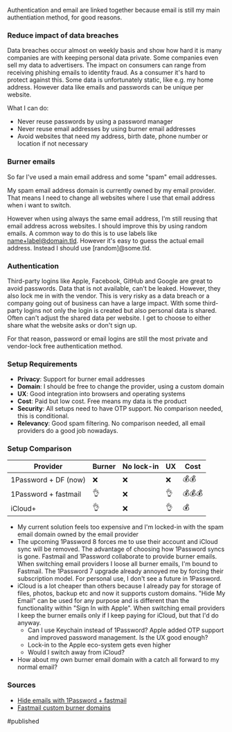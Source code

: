 Authentication and email are linked together because email is still my main authentiation method, for good reasons.

### Reduce impact of data breaches 
Data breaches occur almost on weekly basis and show how hard it is many companies are with keeping personal data private. Some companies even sell my data to advertisers. The impact on consumers can range from receiving phishing emails to identity fraud.
As a consumer it's hard to protect against this. Some data is unfortunately static, like e.g. my home address. However data like emails and passwords can be unique per website.

What I can do:
- Never reuse passwords by using a password manager
- Never reuse email addresses by using burner email addresses
- Avoid websites that need my address, birth date, phone number or location if not necessary

### Burner emails
So far I've used a main email address and some "spam" email addresses. 

My spam email address domain is currently owned by my email provider. That means I need to change all websites where I use that email address when i want to switch.

However when using always the same email address, I'm still reusing that email address across websites. I should improve this by using random emails. A common way to do this is to use labels like name+label@domain.tld. However it's easy to guess the actual email address. Instead I should use [random]@some.tld.

### Authentication
Third-party logins like Apple, Facebook, GitHub and Google are great to avoid passwords. Data that is not available, can't be leaked. However, they also lock me in with the vendor. This is very risky as a data breach or a company going out of business can have a large impact. With some third-party logins not only the login is created but also personal data is shared. Often can't adjust the shared data per website. I get to choose to either share what the website asks or don't sign up.

For that reason, password or email logins are still the most private and vendor-lock free authentication method.

### Setup Requirements
- **Privacy**: Support for burner email addresses
- **Domain**: I should be free to change the provider, using a custom domain
- **UX**: Good integration into browsers and operating systems
- **Cost**: Paid but low cost. Free means my data is the product
- **Security**: All setups need to have OTP support. No comparison needed, this is conditional.
- **Relevancy**: Good spam filtering. No comparison needed, all email providers do a good job nowadays.

### Setup Comparison

| Provider             | Burner | No lock-in | UX  | Cost   |
| -------------------- | ------ | ---------- | --- | ------ |
| 1Password + DF (now) | ❌     | ❌         | ❌  | 💰💰   |
| 1Password + fastmail | 👌     | ❌         | 👌  | 💰💰💰 |
| iCloud+              | 👌     | ❌         | 👌  | 💰     |

- My current solution feels too expensive and I'm locked-in with the spam email domain owned by the email provider
- The upcoming 1Password 8 forces me to use their account and iCloud sync will be removed. The advantage of choosing how 1Password syncs is gone. Fastmail and 1Password collaborate to provide burner emails. When switching email providers I loose all burner emails, I'm bound to Fastmail. The 1Password 7 upgrade already annoyed me by forcing their subscription model. For personal use, I don't see a future in 1Password. 
- iCloud is a lot cheaper than others because I already pay for storage of files, photos, backup etc and now it supports custom domains. "Hide My Email" can be used for any purpose and is different than the functionality within "Sign In with Apple". When switching email providers I keep the burner emails only if I keep paying for iCloud, but that I'd do anyway.
	- Can I use Keychain instead of 1Password? Apple added OTP support and improved password management. Is the UX good enough?
	- Lock-in to the Apple eco-system gets even higher
	- Would I switch away from iCloud?
- How about my own burner email domain with a catch all forward to my normal email?

### Sources
- [Hide emails with 1Password + fastmail](https://gizmodo.com/1password-will-now-let-you-hide-your-email-for-logins-1847758333)
- [Fastmail custom burner domains](https://www.fastmail.help/hc/en-us/articles/4406536368911-Masked-Email#domain)


#published
